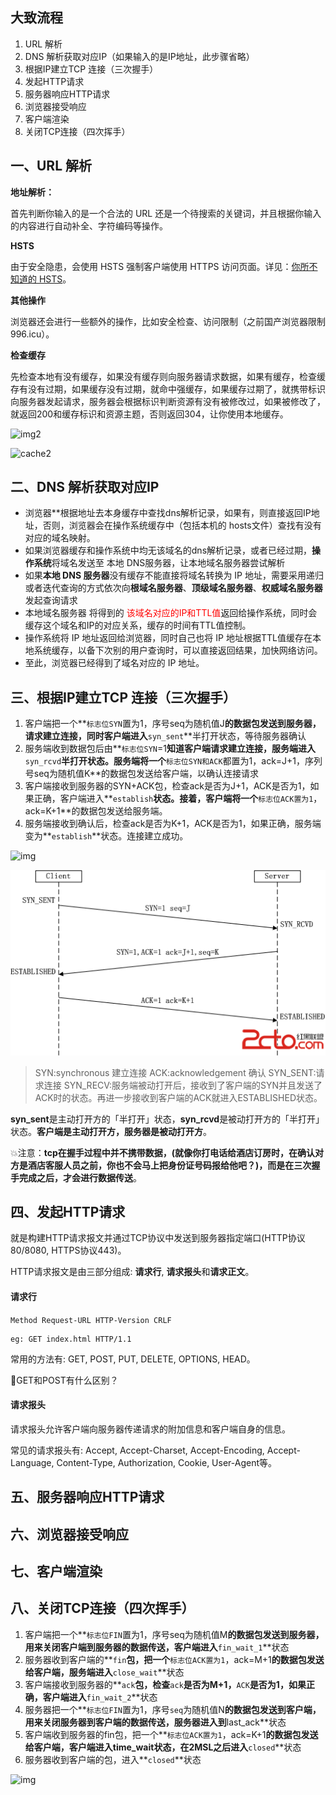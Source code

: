## 大致流程

1. URL 解析
2. DNS 解析获取对应IP（如果输入的是IP地址，此步骤省略）
3. 根据IP建立TCP 连接（三次握手）
4. 发起HTTP请求
5. 服务器响应HTTP请求
6. 浏览器接受响应
7. 客户端渲染
8. 关闭TCP连接（四次挥手）

## 一、URL 解析

**地址解析：**

首先判断你输入的是一个合法的 URL 还是一个待搜索的关键词，并且根据你输入的内容进行自动补全、字符编码等操作。

**HSTS**

由于安全隐患，会使用 HSTS 强制客户端使用 HTTPS 访问页面。详见：[你所不知道的 HSTS](https://www.barretlee.com/blog/2015/10/22/hsts-intro/)。

**其他操作**

浏览器还会进行一些额外的操作，比如安全检查、访问限制（之前国产浏览器限制 996.icu）。

**检查缓存**

先检查本地有没有缓存，如果没有缓存则向服务器请求数据，如果有缓存，检查缓存有没有过期，如果缓存没有过期，就命中强缓存，如果缓存过期了，就携带标识向服务器发起请求，服务器会根据标识判断资源有没有被修改过，如果被修改了，就返回200和缓存标识和资源主题，否则返回304，让你使用本地缓存。

![img2]([https://github.com/glbb666/myNote/blob/master/review/%E7%BD%91%E7%BB%9C%E5%AE%89%E5%85%A8/image/cache2.png](https://github.com/glbb666/myNote/blob/master/review/网络安全/image/cache2.png))

![cache2](G:\WebstormProjects\myNote\review\网络安全\image\cache2.png)

## 二、DNS 解析获取对应IP

- 浏览器**根据地址去本身缓存中查找dns解析记录，如果有，则直接返回IP地址，否则，浏览器会在操作系统缓存中（包括本机的 hosts文件）查找有没有对应的域名映射。
- 如果浏览器缓存和操作系统中均无该域名的dns解析记录，或者已经过期，**操作系统**将域名发送至 本地 DNS服务器，让本地域名服务器尝试解析
- 如果**本地 DNS 服务器**没有缓存不能直接将域名转换为 IP 地址，需要采用递归或者迭代查询的方式依次向**根域名服务器**、**顶级域名服务器**、**权威域名服务器**发起查询请求
- 本地域名服务器 将得到的<font color='red'> 该域名对应的IP和TTL值</font>返回给操作系统，同时会缓存这个域名和IP的对应关系，缓存的时间有TTL值控制。
- 操作系统将 IP 地址返回给浏览器，同时自己也将 IP 地址根据TTL值缓存在本地系统缓存，以备下次别的用户查询时，可以直接返回结果，加快网络访问。
- 至此，浏览器已经得到了域名对应的 IP 地址。

## 三、根据IP建立TCP 连接（三次握手）

1. 客户端把一个**`标志位SYN`置为1，序号seq为随机值J**的数据包发送到服务器，请求建立连接，同时客户端进入**`syn_sent`**半打开状态，等待服务器确认
2. 服务端收到数据包后由**`标志位SYN`=1**知道客户端请求建立连接，服务端进入**`syn_rcvd`**半打开状态。服务端将一个**`标志位SYN和ACK`都置为1，ack=J+1，序列号seq为随机值K**的数据包发送给客户端，以确认连接请求
3. 客户端接收到服务器的SYN+ACK包，检查ack是否为J+1，ACK是否为1，如果正确，客户端进入**`establish`**状态。接着，客户端将一个**`标志位ACK置为1`，ack=K+1**的数据包发送给服务端。
4. 服务端接收到确认后，检查ack是否为K+1，ACK是否为1，如果正确，服务端变为**`establish`**状态。连接建立成功。

![img](http://www.2cto.com/uploadfile/2013/1022/20131022025346218.png)

![img](<https://github.com/glbb666/myNote/blob/master/review/网络安全/image/tcp1.png>)

>SYN:synchronous   建立连接
>ACK:acknowledgement  确认
>SYN_SENT:请求连接
>SYN_RECV:服务端被动打开后，接收到了客户端的SYN并且发送了ACK时的状态。再进一步接收到客户端的ACK就进入ESTABLISHED状态。

**syn_sent**是主动打开方的「半打开」状态，**syn_rcvd**是被动打开方的「半打开」状态。**客户端是主动打开方，服务器是被动打开方**。

💥注意：**tcp在握手过程中并不携带数据，(就像你打电话给酒店订房时，在确认对方是酒店客服人员之前，你也不会马上把身份证号码报给他吧？)，而是在三次握手完成之后，才会进行数据传送**。

## 四、发起HTTP请求

就是构建HTTP请求报文并通过TCP协议中发送到服务器指定端口(HTTP协议80/8080, HTTPS协议443)。

HTTP请求报文是由三部分组成: **请求行**, **请求报头**和**请求正文**。

#### 请求行

`Method Request-URL HTTP-Version CRLF`

```
eg: GET index.html HTTP/1.1
```

常用的方法有: GET, POST, PUT, DELETE, OPTIONS, HEAD。

🌟GET和POST有什么区别？

#### 请求报头

请求报头允许客户端向服务器传递请求的附加信息和客户端自身的信息。

常见的请求报头有: Accept, Accept-Charset, Accept-Encoding, Accept-Language, Content-Type, Authorization, Cookie, User-Agent等。

## 五、服务器响应HTTP请求

## 六、浏览器接受响应

## 七、客户端渲染



## 八、关闭TCP连接（四次挥手）

1. 客户端把一个**`标志位FIN`置为1，序号seq为随机值M**的数据包发送到服务器，用来关闭客户端到服务器的数据传送，客户端进入**`fin_wait_1`**状态 
3. 服务器收到客户端的**`fin`**包，把一个**`标志位ACK置为1`，ack=M+1**的数据包发送给客户端，服务端进入**`close_wait`**状态
3. 客户端接收到服务器的**`ack`**包，检查**`ack`**是否为M+1，**`ACK`**是否为1，如果正确，客户端进入**`fin_wait_2`**状态
4. 服务器把一个**`标志位FIN`置为1，序号`seq`为随机值N**的数据包发送到客户端，用来关闭服务器到客户端的数据传送，服务器进入到**last_ack**状态
5. 客户端收到服务器的fin包，把一个**`标志位ACK置为1`，ack=K+1**的数据包发送给客户端，客户端进入time_wait状态，在2MSL之后进入**`closed`**状态
6. 服务器收到客户端的包，进入**`closed`**状态

![img](http://www.2cto.com/uploadfile/2013/1022/20131022025350523.png)